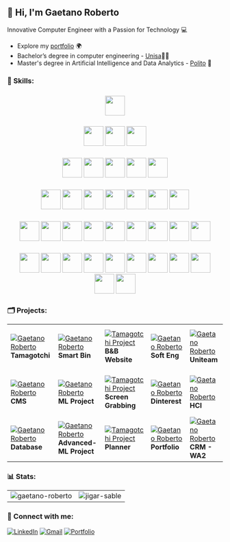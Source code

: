 ##  👋 Hi, I'm Gaetano Roberto
Innovative Computer Engineer with a Passion for Technology 💻

- Explore my [portfolio](https://gaetanoroberto.netlify.app/) 🌍
- Bachelor’s degree in computer engineering - [Unisa](https://www.unisa.it/)👨‍🎓
- Master's degree in Artificial Intelligence and Data Analytics - [Polito](https://www.polito.it/) 🤖
### <h3 align="left">💼 Skills:</h3>
<p align="center" style="margin: 25px" >
<a href="https://www.w3.org/html/" target="_blank"><img width="46" height="46" src="https://img.icons8.com/color/48/000000/html-5--v1.png"></a>
</p>
<p align="center" style="margin: 25px" > 
<a href="https://www.w3.org/Style/CSS/" target="_blank"><img width="46" height="46" src="https://img.icons8.com/color/48/000000/css3.png"></a>
<a href="https://www.php.net/" target="_blank"><img width="46" height="46" src="https://img.icons8.com/offices/48/000000/php-logo.png"></a>
<a href="https://developer.mozilla.org/en-US/docs/Web/JavaScript" target="_blank"><img width="46" height="46" src="https://img.icons8.com/color/48/000000/javascript--v1.png"></a>
</p>
<p align="center" style="margin: 25px" >
<a href="https://www.oracle.com/java/" target="_blank"><img width="46" height="46" src="https://img.icons8.com/color/48/000000/java-coffee-cup-logo--v1.png"></a>
<a href="https://kotlinlang.org/" target="_blank"><img width="46" height="46" src="https://img.icons8.com/color/48/000000/kotlin.png"></a>
<a href="https://www.python.org/" target="_blank"><img width="46" height="46" src="https://img.icons8.com/color/48/000000/python--v1.png"></a>
<a href="https://en.wikipedia.org/wiki/C_(programming_language)" target="_blank"><img width="46" height="46" src="https://img.icons8.com/color/48/000000/c-programming.png"></a>
<a href="https://www.rust-lang.org/" target="_blank"><img width="46" height="46" src="https://img.icons8.com/?size=100&id=meGB5Ip7aLFG&format=png&color=000000"></a>
</p>
<p align="center" style="margin: 25px" >
<a href="https://spring.io/" target="_blank"><img width="46" height="46" src="https://img.icons8.com/?size=100&id=90519&format=png&color=000000"></a>
<a href="https://www.docker.com/" target="_blank"><img width="46" height="46" src="https://img.icons8.com/?size=100&id=cdYUlRaag9G9&format=png&color=000000"></a>
<a href="https://en.wikipedia.org/wiki/SQL" target="_blank"><img width="46" height="46" src="https://img.icons8.com/?size=100&id=vAJD4bPPf091&format=png&color=000000"></a>
<a href="https://reactjs.org/" target="_blank"><img width="46" height="46" src="https://img.icons8.com/external-tal-revivo-color-tal-revivo/48/000000/external-react-a-javascript-library-for-building-user-interfaces-logo-color-tal-revivo.png"></a>
<a href="https://getbootstrap.com/" target="_blank"><img width="46" height="46" src="https://img.icons8.com/color/48/000000/bootstrap.png"></a>
<a href="https://expressjs.com/" target="_blank"><img width="46" height="46" src="https://img.icons8.com/fluency/48/000000/node-js.png"></a>
<a href="https://nodejs.org/" target="_blank"><img width="46" height="46" src="https://img.icons8.com/color/48/000000/nodejs.png"></a>
  </p>
<p align="center" style="margin: 25px" >
<a href="https://www.android.com/" target="_blank"><img width="46" height="46" src="https://img.icons8.com/fluency/48/000000/android-os.png"></a>
<a href="https://firebase.google.com/" target="_blank"><img width="46" height="46" src="https://img.icons8.com/color/48/000000/firebase.png"></a>
<a href="https://numpy.org/" target="_blank"><img width="46" height="46" src="https://img.icons8.com/color/48/000000/numpy.png"></a>
<a href="https://www.tensorflow.org/" target="_blank"><img width="46" height="46" src="https://img.icons8.com/color/48/000000/tensorflow.png"></a>
<a href="https://pytorch.org/" target="_blank"><img width="46" height="46" src="https://img.icons8.com/?size=100&id=jH4BpkMnRrU5&format=png&color=000000"></a>
<a href="https://www.mongodb.com/" target="_blank"><img width="46" height="46" src="https://img.icons8.com/color/48/000000/mongodb.png"></a>
<a href="https://www.mysql.com/" target="_blank"><img width="46" height="46" src="https://img.icons8.com/color/48/000000/mysql-logo.png"></a>
<a href="https://www.postgresql.org/" target="_blank"><img width="46" height="46" src="https://img.icons8.com/color/48/000000/postgreesql.png"></a>
  <a href="https://wordpress.org/" target="_blank"><img width="46" height="46" src="https://img.icons8.com/color/48/000000/wordpress.png"></a>
  </p>
<p align="center" style="margin: 25px" >
<a href="https://git-scm.com/" target="_blank"><img width="46" height="46" src="https://img.icons8.com/color/48/000000/git.png"></a>
<a href="https://github.com/" target="_blank"><img width="46" height="46" src="https://img.icons8.com/glyph-neue/48/ffffff/github.png"></a>
<a href="https://about.gitlab.com/" target="_blank"><img width="46" height="46" src="https://img.icons8.com/color/48/000000/gitlab.png"></a>
<a href="https://code.visualstudio.com/" target="_blank"><img width="46" height="46" src="https://img.icons8.com/?size=100&id=9OGIyU8hrxW5&format=png&color=000000"></a>
<a href="https://www.microsoft.com/en-us/microsoft-365" target="_blank"><img width="46" height="46" src="https://img.icons8.com/?size=100&id=37619&format=png&color=000000"></a>
<a href="https://zerynth.com/products/" target="_blank"><img width="46" height="46" src="https://gaetanoroberto.netlify.app/assets/img/icons/zerynth.png"></a>
<a href="https://it.wikipedia.org/wiki/Xilinx" target="_blank"><img width="46" height="46" src="https://gaetanoroberto.netlify.app/assets/img/icons/xilinx.png"></a>
<a href="https://developer.android.com/compose" target="_blank"><img width="46" height="46" src="https://gaetanoroberto.netlify.app/assets/img/icons/jetpack-compose.svg"></a>
<a href="https://react-bootstrap.netlify.app/" target="_blank"><img width="46" height="46" src="https://gaetanoroberto.netlify.app/assets/img/icons/reactbootstrap.png"></a>
<a href="https://flutter.dev/" target="_blank"><img width="46" height="46" src="https://gaetanoroberto.netlify.app/assets/img/icons/flutterwebp.webp"></a>
<a href="https://it.wikipedia.org/wiki/Linguaggio_assembly" target="_blank"><img width="46" height="46" src="https://img.icons8.com/?size=100&id=gVK745a4Vaur&format=png&color=000000"></a>
</p>
<h3 align="left">🗂️ Projects:</h3>
<table>
<tr>
  <td  width="206px" height="107px" >
  <a href="https://github.com/GaetanoRoberto/Tamagotchi-LANDTIGER-Board" target="_blank">
    <img src="https://gaetanoroberto.netlify.app/assets/img/projects/Tamagotchi.png" alt="Gaetano Roberto" "/>
  </a>
      <strong>Tamagotchi</strong>
</td>
  <td  width="206px" height="107px" >
  <a href="https://github.com/GaetanoRoberto/IoT-Bin/tree/main" target="_blank">
    <img src="https://gaetanoroberto.netlify.app/assets/img/projects/bin.png" alt="Gaetano Roberto" "/>
  </a>
      <strong>Smart Bin</strong>
</td>

  <td  width="206px" height="107px" >
  <a href="https://www.ilcasaledelbarone.it" target="_blank">
    <img src="https://gaetanoroberto.netlify.app/assets/img/projects/casale.png" alt="Tamagotchi Project" "/>
  </a>
      <strong>B&B Website</strong>
</td>
  <td  width="206px" height="107px" >
  <a href="https://github.com/GaetanoRoberto/Software-Engineering/tree/main" target="_blank">
        <img src="https://gaetanoroberto.netlify.app/assets/img/projects/se.png"  alt="Gaetano Roberto">
  </a>
      <strong>Soft Eng</strong>
</td>
  <td  width="206px" height="107px" >
  <a href="https://github.com/GaetanoRoberto/Uniteam-MobileApp" target="_blank">
    <img src="https://gaetanoroberto.netlify.app/assets/img/projects/uniteam.png" alt="Gaetano Roberto" "/>
  </a>
      <strong>Uniteam</strong>
</td>
  </tr>
<!-- Riga 2 -->
  <tr>
  <td  width="206px" height="107px" >
  <a href="https://github.com/GaetanoRoberto/Web-Application-1" target="_blank">
    <img src="https://gaetanoroberto.netlify.app/assets/img/projects/wa1.png" alt="Gaetano Roberto" "/>
  </a>
      <strong>CMS</strong>
</td>
  <td  width="206px" height="107px" >
  <a href="https://github.com/GaetanoRoberto/Machine-Learning/tree/main" target="_blank">
    <img src="https://gaetanoroberto.netlify.app/assets/img/projects/ml.png" alt="Gaetano Roberto" "/>
  </a>
      <strong>ML Project</strong>
</td>

  <td  width="206px" height="107px" >
  <a href="https://github.com/GaetanoRoberto/Multi-platform-screen-grabbing-Rust-" target="_blank">
    <img src="https://gaetanoroberto.netlify.app/assets/img/projects/rust.png" alt="Tamagotchi Project" "/>
  </a>
      <strong>Screen Grabbing</strong>
</td>
  <td  width="206px" height="107px" >
  <a href="https://github.com/GaetanoRoberto/Dinterest-WebSite-" target="_blank">
        <img src="https://gaetanoroberto.netlify.app/assets/img/projects/dinterest.png"  alt="Gaetano Roberto">
  </a>
      <strong>Dinterest</strong>
</td>
  <td  width="206px" height="107px" >
  <a href="https://github.com/GaetanoRoberto/Human-Computer-Interaction-Project" target="_blank">
    <img src="https://gaetanoroberto.netlify.app/assets/img/projects/hci.png" alt="Gaetano Roberto" "/>
  </a>
      <strong>HCI</strong>
</td>
  </tr>
  <!-- Riga 3 -->
  <tr>
  <td  width="206px" height="107px" >
  <a href="https://github.com/GaetanoRoberto/Database-Design" target="_blank">
    <img src="https://gaetanoroberto.netlify.app/assets/img/projects/db.png" alt="Gaetano Roberto" "/>
  </a>
      <strong>Database</strong>
</td>
  <td  width="206px" height="107px" >
  <a href="https://github.com/GaetanoRoberto/Activation-Shaping-AML" target="_blank">
    <img src="https://gaetanoroberto.netlify.app/assets/img/projects/aml.png" alt="Gaetano Roberto" "/>
  </a>
      <strong>Advanced-ML Project</strong>
</td>

  <td  width="206px" height="107px" >
  <a href="https://github.com/GaetanoRoberto/Planner" target="_blank">
    <img src="https://gaetanoroberto.netlify.app/assets/img/projects/planner.png" alt="Tamagotchi Project" "/>
  </a>
      <strong>Planner</strong>
</td>
  <td  width="206px" height="107px" >
  <a href="https://gaetanoroberto.netlify.app/"  target="_blank">
        <img src="https://gaetanoroberto.netlify.app/assets/img/projects/portfolio.png"  alt="Gaetano Roberto">
  </a>
      <strong>Portfolio</strong>
</td>
  <td  width="206px" height="107px" >
  <a href="  https://github.com/GaetanoRoberto/awII_project"  target="_blank">
        <img src="https://gaetanoroberto.netlify.app/assets/img/projects/wa2.png"  alt="Gaetano Roberto">
  </a>
      <strong>CRM - WA2</strong>
</td>
  </tr>
  </table>

<h3 align="left">📊 Stats:</h3>
<table>
  <tr>
    <td><img src="https://github-readme-stats.vercel.app/api/top-langs/?username=gaetanoroberto&layout=compact" alt="gaetano-roberto" /></td>
    <td><img src="https://github-readme-stats.vercel.app/api?username=gaetanoroberto&show_icons=true&theme=codeSTACKr&rank_icon=github&hide=prs,stars" alt="jigar-sable" /></td>
  </tr>
</table>
<!-- <div align="center">
<p><img align="center" src="https://streak-stats.demolab.com/?user=gaetanoroberto&theme=dark" alt="gaetano-roberto" /></p>
</div>
 -->
<h3 align="left">📧 Connect with me:</h3>
<div align="left">
  <a href="https://www.linkedin.com/in/gaetano-roberto-354b65239/"><img alt="LinkedIn" src="https://img.shields.io/badge/linkedin-%230077B5.svg?style=for-the-badge&logo=linkedin&logoColor=white"/></a>
  <a href="mailto:gaetano.roberto2001@gmail.com"><img alt="Gmail" src="https://img.shields.io/badge/Gmail-D14836?style=for-the-badge&logo=gmail&logoColor=white"/></a>
  <a href="https://gaetanoroberto.netlify.app/"><img alt="Portfolio" src="https://img.shields.io/badge/website-000000?style=for-the-badge&logo=About.me&logoColor=white"/></a>
</div>


